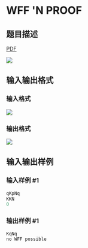 # WFF &#039;N PROOF

## 题目描述

[problemUrl]: https://uva.onlinejudge.org/index.php?option=com_onlinejudge&Itemid=8&category=23&page=show_problem&problem=2044

[PDF](https://uva.onlinejudge.org/external/111/p11103.pdf)

![](https://cdn.luogu.com.cn/upload/vjudge_pic/UVA11103/dddead7183864b94e52c10ea21497f0593b4ef51.png)

## 输入输出格式

### 输入格式

![](https://cdn.luogu.com.cn/upload/vjudge_pic/UVA11103/8a531dbcadd3bbf8e7f65626df5a9855faabd521.png)

### 输出格式

![](https://cdn.luogu.com.cn/upload/vjudge_pic/UVA11103/646b3e570396b0238c0c1fe1b17e5a33a14e8e9c.png)

## 输入输出样例

### 输入样例 #1

```cpp
qKpNq
KKN
0
```


### 输出样例 #1

```cpp
KqNq
no WFF possible
```


